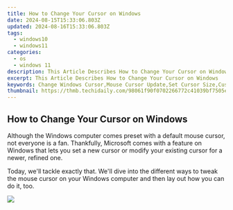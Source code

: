 ```yaml
---
title: How to Change Your Cursor on Windows
date: 2024-08-15T15:33:06.803Z
updated: 2024-08-16T15:33:06.803Z
tags:
  - windows10
  - windows11
categories:
  - os
  - windows 11
description: This Article Describes How to Change Your Cursor on Windows
excerpt: This Article Describes How to Change Your Cursor on Windows
keywords: Change Windows Cursor,Mouse Cursor Update,Set Cursor Size,Customize Cursor,Alter Cursor Image,Adjust Cursor Position,Cursor Style Switch
thumbnail: https://thmb.techidaily.com/98061f90f0702266772c41039bf7505ea26afb88709675b4845f86d9c07123c1.jpg
---
```


## How to Change Your Cursor on Windows

 Although the Windows computer comes preset with a default mouse cursor, not everyone is a fan. Thankfully, Microsoft comes with a feature on Windows that lets you set a new cursor or modify your existing cursor for a newer, refined one.

 Today, we'll tackle exactly that. We'll dive into the different ways to tweak the mouse cursor on your Windows computer and then lay out how you can do it, too.



<ins class="adsbygoogle"
      style="display:block"
      data-ad-client="ca-pub-7571918770474297"
      data-ad-slot="8358498916"
      data-ad-format="auto"
      data-full-width-responsive="true"></ins>




<!-- affiliate ads begin -->
<a href="https://secure.2checkout.com/order/checkout.php?PRODS=3851655&QTY=1&AFFILIATE=108875&CART=1"><img src="http://www.aiseesoft.com/avangate/30p/banner.jpg" border="0"></a>
<!-- affiliate ads end -->
